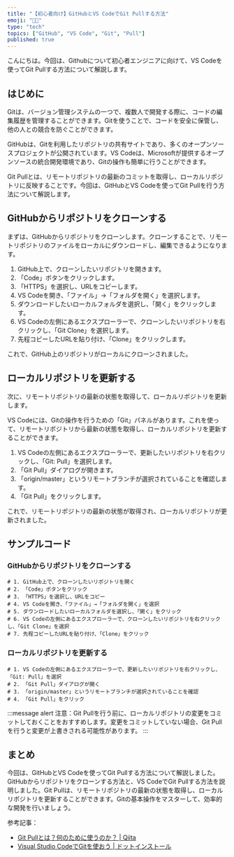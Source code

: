 ```yaml
---
title: "【初心者向け】GitHubとVS CodeでGit Pullする方法"
emoji: "👨‍💻"
type: "tech"
topics: ["GitHub", "VS Code", "Git", "Pull"]
published: true
---
```


こんにちは。今回は、Githubについて初心者エンジニアに向けて、VS Codeを使ってGit Pullする方法について解説します。

## はじめに

Gitは、バージョン管理システムの一つで、複数人で開発する際に、コードの編集履歴を管理することができます。Gitを使うことで、コードを安全に保管し、他の人との競合を防ぐことができます。

GitHubは、Gitを利用したリポジトリの共有サイトであり、多くのオープンソースプロジェクトが公開されています。VS Codeは、Microsoftが提供するオープンソースの統合開発環境であり、Gitの操作も簡単に行うことができます。

Git Pullとは、リモートリポジトリの最新のコミットを取得し、ローカルリポジトリに反映することです。今回は、GitHubとVS Codeを使ってGit Pullを行う方法について解説します。

## GitHubからリポジトリをクローンする

まずは、GitHubからリポジトリをクローンします。クローンすることで、リモートリポジトリのファイルをローカルにダウンロードし、編集できるようになります。

1. GitHub上で、クローンしたいリポジトリを開きます。
2. 「Code」ボタンをクリックします。
3. 「HTTPS」を選択し、URLをコピーします。
4. VS Codeを開き、「ファイル」→「フォルダを開く」を選択します。
5. ダウンロードしたいローカルフォルダを選択し、「開く」をクリックします。
6. VS Codeの左側にあるエクスプローラーで、クローンしたいリポジトリを右クリックし、「Git Clone」を選択します。
7. 先程コピーしたURLを貼り付け、「Clone」をクリックします。

これで、GitHub上のリポジトリがローカルにクローンされました。

## ローカルリポジトリを更新する

次に、リモートリポジトリの最新の状態を取得して、ローカルリポジトリを更新します。

VS Codeには、Gitの操作を行うための「Git」パネルがあります。これを使って、リモートリポジトリから最新の状態を取得し、ローカルリポジトリを更新することができます。

1. VS Codeの左側にあるエクスプローラーで、更新したいリポジトリを右クリックし、「Git: Pull」を選択します。
2. 「Git Pull」ダイアログが開きます。
3. 「origin/master」というリモートブランチが選択されていることを確認します。
4. 「Git Pull」をクリックします。

これで、リモートリポジトリの最新の状態が取得され、ローカルリポジトリが更新されました。

## サンプルコード

### GitHubからリポジトリをクローンする

```
# 1. GitHub上で、クローンしたいリポジトリを開く
# 2. 「Code」ボタンをクリック
# 3. 「HTTPS」を選択し、URLをコピー
# 4. VS Codeを開き、「ファイル」→「フォルダを開く」を選択
# 5. ダウンロードしたいローカルフォルダを選択し、「開く」をクリック
# 6. VS Codeの左側にあるエクスプローラーで、クローンしたいリポジトリを右クリックし、「Git Clone」を選択
# 7. 先程コピーしたURLを貼り付け、「Clone」をクリック
```

### ローカルリポジトリを更新する

```
# 1. VS Codeの左側にあるエクスプローラーで、更新したいリポジトリを右クリックし、「Git: Pull」を選択
# 2. 「Git Pull」ダイアログが開く
# 3. 「origin/master」というリモートブランチが選択されていることを確認
# 4. 「Git Pull」をクリック
```

:::message alert
注意：Git Pullを行う前に、ローカルリポジトリの変更をコミットしておくことをおすすめします。変更をコミットしていない場合、Git Pullを行うと変更が上書きされる可能性があります。
:::

## まとめ

今回は、GitHubとVS Codeを使ってGit Pullする方法について解説しました。GitHubからリポジトリをクローンする方法と、VS CodeでGit Pullする方法を説明しました。Git Pullは、リモートリポジトリの最新の状態を取得し、ローカルリポジトリを更新することができます。Gitの基本操作をマスターして、効率的な開発を行いましょう。

参考記事：
- [Git Pullとは？何のために使うのか？ | Qiita](https://qiita.com/itosho/items/9565c6ad2ffc24c09364)
- [Visual Studio CodeでGitを使おう | ドットインストール](https://dotinstall.com/lessons/basic_vscode/39002)
